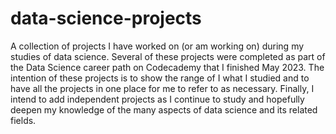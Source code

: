 # data-science-projects
A collection of projects I have worked on (or am working on) during my studies of data science. Several of these projects were completed as part of the Data Science career path on Codecademy that I finished May 2023. The intention of these projects is to show the range of I what I studied and to have all the projects in one place for me to refer to as necessary. Finally, I intend to add independent projects as I continue to study and hopefully deepen my knowledge of the many aspects of data science and its related fields.
